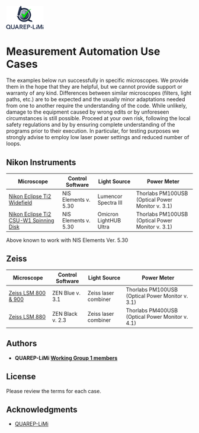 <img src="/Images/QUAREP_logo_stacked.svg" alt="QUAREP-LiMi Logo" width=20%>

# Measurement Automation Use Cases
The examples below run successfully in specific microscopes. We provide them in the hope that they are helpful, but we cannot provide support or warranty of any kind. Differences between similar microscopes (filters, light paths, etc.) are to be expected and the usually minor adaptations needed from one to another require the understanding of the code. While unlikely, damage to the equipment caused by wrong edits or by unforeseen circumstances is still possible. Proceed at your own risk, following the local safety regulations and  by by ensuring complete understanding of the programs prior to their execution. In particular, for testing purposes we strongly advise to employ low laser power settings and reduced number of loops.

## Nikon Instruments
|Microscope | Control Software  | Light Source |  Power Meter |
|------------|--------------|--------------|----------------|
|[Nikon Eclipse Ti2 Widefield](https://github.com/QUAREP-LiMi/WG1-Automation/tree/main/Microscope_Systems/Nikon-Ti2)| NIS Elements v. 5.30 | Lumencor Spectra III | Thorlabs PM100USB (Optical Power Monitor v. 3.1)|
|[Nikon Eclipse Ti2 CSU-W1 Spinning Disk](https://github.com/QUAREP-LiMi/WG1-Automation/tree/main/Microscope_Systems/Nikon-CSU_W1)|NIS Elements v. 5.30 | Omicron LightHUB Ultra | Thorlabs PM100USB (Optical Power Monitor v. 3.1) |

Above known to work with NIS Elements Ver. 5.30

## Zeiss
|Microscope | Control Software  | Light Source |  Power Meter |
|------------|--------------|--------------|----------------|
|[Zeiss LSM 800 & 900](https://github.com/QUAREP-LiMi/WG1-Automation/tree/main/Microscope_Systems/Zeiss-Zen-Blue)|ZEN Blue v. 3.1|Zeiss laser combiner|Thorlabs PM100USB (Optical Power Monitor v. 3.1)|
|[Zeiss LSM 880](https://github.com/QUAREP-LiMi/WG1-Automation/tree/main/Microscope_Systems/Zeiss-Zen-Black)|ZEN Black v. 2.3|Zeiss laser combiner|Thorlabs PM400USB (Optical Power Monitor v. 4.1)|

## Authors
* **QUAREP-LiMi [Working Group 1 members](https://quarep.org/working-groups/wg-1-illumination-power/)** 

## License
Please review the terms for each case.

## Acknowledgments
* <a href="https://quarep.org/">QUAREP-LiMi</a>
